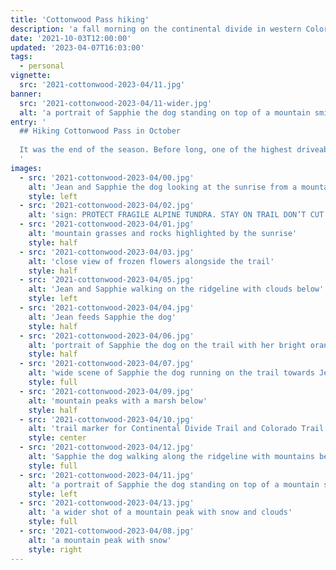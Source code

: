 ```yaml
---
title: 'Cottonwood Pass hiking'
description: 'a fall morning on the continental divide in western Colorado'
date: '2021-10-03T12:00:00'
updated: '2023-04-07T16:03:00'
tags:
  - personal
vignette: 
  src: '2021-cottonwood-2023-04/11.jpg'
banner:
  src: '2021-cottonwood-2023-04/11-wider.jpg'
  alt: 'a portrait of Sapphie the dog standing on top of a mountain smiling'
entry: '
  ## Hiking Cottonwood Pass in October
  
  It was the end of the season. Before long, one of the highest driveable mountain passes in Colorado would be closed. We soaked up the last of an unseasonably pleasant day at 12,000 feet above sea level.
  '
images:
  - src: '2021-cottonwood-2023-04/00.jpg'
    alt: 'Jean and Sapphie the dog looking at the sunrise from a mountaintop'
    style: left  
  - src: '2021-cottonwood-2023-04/02.jpg'
    alt: 'sign: PROTECT FRAGILE ALPINE TUNDRA. STAY ON TRAIL DON’T CUT SWIITCHBACKS'
  - src: '2021-cottonwood-2023-04/01.jpg'
    alt: 'mountain grasses and rocks highlighted by the sunrise'
    style: half
  - src: '2021-cottonwood-2023-04/03.jpg'
    alt: 'close view of frozen flowers alongside the trail'
    style: half
  - src: '2021-cottonwood-2023-04/05.jpg'
    alt: 'Jean and Sapphie walking on the ridgeline with clouds below'
    style: left
  - src: '2021-cottonwood-2023-04/04.jpg'
    alt: 'Jean feeds Sapphie the dog'
    style: half
  - src: '2021-cottonwood-2023-04/06.jpg'
    alt: 'portrait of Sapphie the dog on the trail with her bright orange backpack'
    style: half
  - src: '2021-cottonwood-2023-04/07.jpg'
    alt: 'wide scene of Sapphie the dog running on the trail towards Jean'
    style: full
  - src: '2021-cottonwood-2023-04/09.jpg'
    alt: 'mountain peaks with a marsh below'
    style: half
  - src: '2021-cottonwood-2023-04/10.jpg'
    alt: 'trail marker for Continental Divide Trail and Colorado Trail'
    style: center
  - src: '2021-cottonwood-2023-04/12.jpg'
    alt: 'Sapphie the dog walking along the ridgeline with mountains behind and rocks in the near foreground'
    style: full
  - src: '2021-cottonwood-2023-04/11.jpg'
    alt: 'a portrait of Sapphie the dog standing on top of a mountain smiling'
    style: left
  - src: '2021-cottonwood-2023-04/13.jpg'
    alt: 'a wider shot of a mountain peak with snow and clouds'
    style: full
  - src: '2021-cottonwood-2023-04/08.jpg'
    alt: 'a mountain peak with snow'
    style: right
---
```


